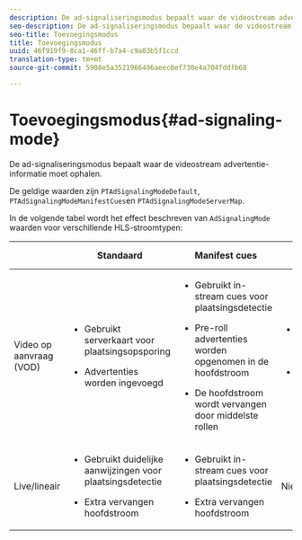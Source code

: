 ```yaml
---
description: De ad-signaliseringsmodus bepaalt waar de videostream advertentie-informatie moet ophalen.
seo-description: De ad-signaliseringsmodus bepaalt waar de videostream advertentie-informatie moet ophalen.
seo-title: Toevoegingsmodus
title: Toevoegingsmodus
uuid: 46f919f9-8ca1-46ff-b7a4-c9a03b5f1ccd
translation-type: tm+mt
source-git-commit: 5908e5a3521966496aeec0ef730e4a704fddfb68

---
```



# Toevoegingsmodus{#ad-signaling-mode}

De ad-signaliseringsmodus bepaalt waar de videostream advertentie-informatie moet ophalen.

De geldige waarden zijn `PTAdSignalingModeDefault`, `PTAdSignalingModeManifestCues`en `PTAdSignalingModeServerMap`.

In de volgende tabel wordt het effect beschreven van `AdSignalingMode` waarden voor verschillende HLS-stroomtypen:

<table frame="all" colsep="1" rowsep="1" id="table_AdSignalingMode"> 
 <thead> 
  <tr rowsep="1"> 
   <th colname="1" class="entry"> </th> 
   <th colname="2" class="entry"> Standaard </th> 
   <th colname="3" class="entry"> Manifest cues </th> 
   <th colname="4" class="entry"> Toegevoegde serverkaart </th> 
  </tr> 
 </thead>
 <tbody> 
  <tr rowsep="1"> 
   <td colname="1"> Video op aanvraag (VOD) </td> 
   <td colname="2"> 
    <ul id="ul_E79DA79107364D0D8B46A1859CA75B5C"> 
     <li id="li_B259ED87743F463095071F58DC840E39"> <p>Gebruikt serverkaart voor plaatsingsopsporing </p> </li> 
     <li id="li_8957E4151466467BA6C954E5010E34EA"> <p>Advertenties worden ingevoegd </p> </li> 
    </ul> </td> 
   <td colname="3"> 
    <ul id="ul_D462C76717D94DE09915BDF6E9B3FB68"> 
     <li id="li_FB46108F4AD9457D99D2618ABEF7DBD1"> <p>Gebruikt in-stream cues voor plaatsingsdetectie </p> </li> 
     <li id="li_C3F7FBB98F524CEF97D17318C292E9EA"> <p>Pre-roll advertenties worden opgenomen in de hoofdstroom </p> </li> 
     <li id="li_A56E1545F84840DFA6D065DA60E98C31"> <p>De hoofdstroom wordt vervangen door middelste rollen </p> </li> 
    </ul> </td> 
   <td colname="4"> 
    <ul id="ul_F10192B1B6F745CBB0D4C1A6D52A57B4"> 
     <li id="li_2ADACF71FA5F4A08A00A3399F5593420"> <p>Gebruikt serverkaart voor plaatsingsopsporing </p> </li> 
     <li id="li_1201085B9C554A4BBD471E7EB2E363AC"> <p>Advertenties worden ingevoegd </p> </li> 
    </ul> </td> 
  </tr> 
  <tr rowsep="0"> 
   <td colname="1"> Live/lineair </td> 
   <td colname="2"> 
    <ul id="ul_82AAC9EE056F49E999F809536A96C2F8"> 
     <li id="li_73BAD2BAA95F4592808B77F8DA436237"> <p>Gebruikt duidelijke aanwijzingen voor plaatsingsdetectie </p> </li> 
     <li id="li_A97B6F61078D4149A984B2412021E103"> <p>Extra vervangen hoofdstroom </p> </li> 
    </ul> </td> 
   <td colname="3"> 
    <ul id="ul_CAED2D4F46334D76AE025482881BF843"> 
     <li id="li_A8023845A037482DBFDEF7EF247FECFD"> <p>Gebruikt in-stream cues voor plaatsingsdetectie </p> </li> 
     <li id="li_62A3CDAD249344EB89043B2AE0F4D7FF"> <p>Extra vervangen hoofdstroom </p> </li> 
    </ul> </td> 
   <td colname="4"> Niet ondersteund </td> 
  </tr> 
 </tbody> 
</table>

